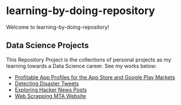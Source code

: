 # learning-by-doing-repository
Welcome to learning-by-doing-repository!

## Data Science Projects
This Repository Project is the collections of personal projects as my learning towards a Data Science career. See my works below:

* [Profitable App Profiles for the App Store and Google Play Markets](https://github.com/Deff-ux/my-project-repository/blob/master/Profitable%20App%20Profiles%20for%20the%20App%20Store%20and%20Google%20Play%20Markets.ipynb)
* [Detecting Disaster Tweets](https://github.com/Deff-ux/my-project-repository/blob/master/Detecting%20Disaster%20Tweets.md)
* [Exploring Hacker News Posts](https://github.com/Deff-ux/my-project-repository/blob/master/Exploring%20Hacker%20News%20Posts.ipynb)
* [Web Scrapping MTA Website](https://github.com/Deff-ux/web_scrapping_mta)
